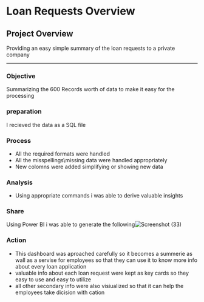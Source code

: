 # Loan Requests Overview
## Project Overview

Providing an easy simple summary of the loan requests to a private company

---

### Objective 

Summarizing the 600 Records worth of data to make it easy for the processing

### preparation 

I recieved the data as a SQL file

### Process 

- All the required formats were handled
- All the misspellings\missing data were handled appropriately
- New colomns were added simplifying or showing new data

### Analysis

- Using appropriate commands i was able to derive valuable insights

### Share

Using Power BI i was able to generate the following![Screenshot (33)](https://github.com/AbdelrahmanHemdan17/Loan-Requests-Overview/assets/161534505/684de88c-f9ae-4417-8b7c-77dbf207a149)


### Action 

- This dashboard was aproached carefully so it becomes a summerie as wall as a servise for employees so that they can use it to know more info about every loan application
- valuable info about each loan request were kept as key cards so they easy to use and easy to utilize
- all other secondary info were also visiualized so that it can help the employees take dicision with cation
